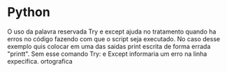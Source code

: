 # Python
O uso da palavra reservada Try e except ajuda no tratamento quando ha erros no código fazendo com que o script seja executado. No caso desse exemplo quis colocar em uma das saidas print escrita de forma errada "printt". Sem esse comando Try: e Except informaria um erro na linha expecifica.
ortografica
